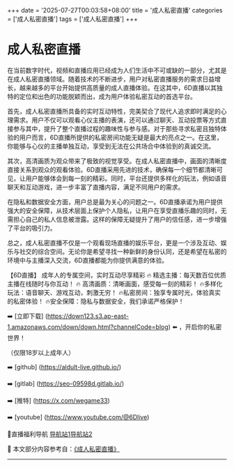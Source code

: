 +++
date = '2025-07-27T00:03:58+08:00'
title = '成人私密直播'
categories = ['成人私密直播']
tags = ['成人私密直播']
+++

# 成人私密直播

在当前数字时代，视频和直播应用已经成为人们生活中不可或缺的一部分，尤其是在成人私密直播领域。随着技术的不断进步，用户对私密直播服务的需求日益增长，越来越多的平台开始提供高质量的成人直播体验。在这其中，6D直播以其独特的定位和出色的功能脱颖而出，成为用户体验私密互动的首选平台。

首先，成人私密直播所具备的实时互动特性，完美契合了现代人追求即时满足的心理需求。用户不仅可以观看心仪主播的表演，还可以通过聊天、互动投票等方式直接参与其中，提升了整个直播过程的趣味性与参与感。对于那些寻求私密且独特体验的用户而言，6D直播所提供的私密房间功能无疑是最大的亮点之一。在这里，你能够与心仪的主播单独互动，享受到无法在公共场合中体验到的真诚交流。

其次，高清画质为观众带来了极致的视觉享受。在成人私密直播中，画面的清晰度直接关系到观众的观看体验。6D直播采用先进的技术，确保每一个细节都清晰可见，让用户能够体会到每一刻的精彩。同时，平台还提供多样化的玩法，例如语音聊天和互动游戏，进一步丰富了直播内容，满足不同用户的需求。

在隐私和数据安全方面，用户总是最为关心的问题之一。6D直播承诺为用户提供强大的安全保障，从技术层面上保护个人隐私，让用户在享受直播乐趣的同时，无需担心自己的私人信息被泄露。这样的保障无疑提升了用户的信任感，进一步增强了平台的吸引力。

总之，成人私密直播不仅是一个观看现场直播的娱乐平台，更是一个涉及互动、娱乐与社交的综合空间。无论你是希望寻找一种新鲜的身份认同，还是希望在私密的环境中与主播深入交流，6D直播都能为你提供满意的体验。

【6D直播】
成年人的专属空间，实时互动尽享精彩
🔥 精选主播：每天数百位优质主播在线随时与你互动！
🔥 高清画质：清晰画面，感受每一刻的精彩！
🔥多样化玩法：语音聊天、游戏互动，刺激无穷！
🔥私密房间：独享专属时光，体验真实的私密体验！
🔥安全保障：隐私与数据安全，我们承诺严格保护！

➡️ [立即下载] (https://down123.s3.ap-east-1.amazonaws.com/down/down.html?channelCode=blog) ⬅️ ，开启你的私密世界！

（仅限18岁以上成年人）

➡️ [github] (https://aldult-live.github.io/)

➡️ [gitlab] (https://seo-09598d.gitlab.io/)

➡️ [推特] (https://x.com/wegame33)

➡️ [youtube] (https://www.youtube.com/@6Dlive)

🔞直播福利导航 [导航站1](https://webstack-86085a.gitlab.io/)[导航站2](https://onlygit123-2.github.io/)


📘 本文部分内容参考自：[《成人私密直播》](https://github.com/lxs25721/lxs)

---
